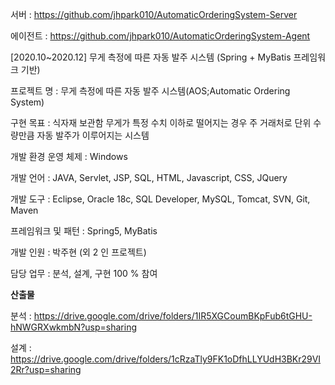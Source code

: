 서버 : https://github.com/jhpark010/AutomaticOrderingSystem-Server

에이전트 : https://github.com/jhpark010/AutomaticOrderingSystem-Agent

[2020.10~2020.12] 무게 측정에 따른 자동 발주 시스템 (Spring + MyBatis 프레임워크 기반) 

프로젝트 명 : 무게 측정에 따른 자동 발주 시스템(AOS;Automatic Ordering System)

구현 목표	: 식자재 보관함 무게가 특정 수치 이하로 떨어지는 경우 주 거래처로 단위 수량만큼 자동 발주가 이루어지는 시스템

개발 환경	운영 체제 : Windows

개발 언어	: JAVA, Servlet, JSP, SQL, HTML, Javascript, CSS, JQuery

개발 도구	: Eclipse, Oracle 18c, SQL Developer, MySQL, Tomcat, SVN, Git, Maven

프레임워크 및 패턴 : Spring5, MyBatis

개발 인원	: 박주현 (외 2 인 프로젝트)

담당 업무	: 분석, 설계, 구현 100 % 참여

**산출물**

분석 : https://drive.google.com/drive/folders/1IR5XGCoumBKpFub6tGHU-hNWGRXwkmbN?usp=sharing

설계 : https://drive.google.com/drive/folders/1cRzaTly9FK1oDfhLLYUdH3BKr29VI2Rr?usp=sharing

